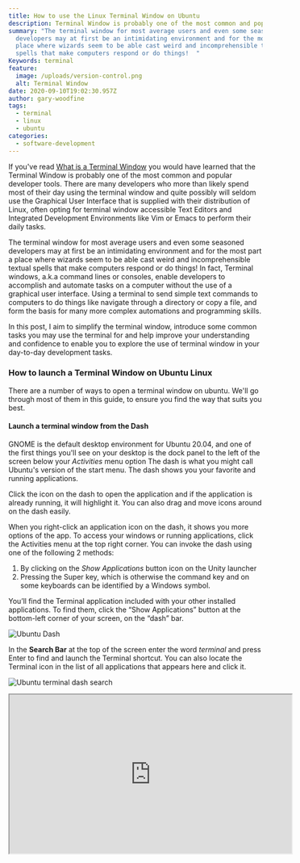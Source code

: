 ```yaml
---
title: How to use the Linux Terminal Window on Ubuntu
description: Terminal Window is probably one of the most common and popular developer tools.
summary: "The terminal window for most average users and even some seasoned
  developers may at first be an intimidating environment and for the most part a
  place where wizards seem to be able cast weird and incomprehensible textual
  spells that make computers respond or do things!  "
Keywords: terminal
feature:
  image: /uploads/version-control.png
  alt: Terminal Window
date: 2020-09-10T19:02:30.957Z
author: gary-woodfine
tags:
  - terminal
  - linux
  - ubuntu
categories:
  - software-development
---
```

If you've read [What is a Terminal Window](https://geekiam.io/what-is-a-terminal-window/) you would have learned that the Terminal Window is probably one of the most common and popular developer tools. There are many developers who more than likely spend most of their day using the terminal window and quite possibly will seldom use the Graphical User Interface that is supplied with their distribution of Linux, often opting for terminal window accessible Text Editors and Integrated Development Environments like Vim or Emacs to perform their daily tasks.

The terminal window for most average users and even some seasoned developers may at first be an intimidating environment and for the most part a place where wizards seem to be able cast weird and incomprehensible textual spells that make computers respond or do things!   In fact, Terminal windows, a.k.a command lines or consoles, enable developers to accomplish and automate tasks on a computer without the use of a graphical user interface. Using a terminal to send simple text commands to computers to do things like navigate through a directory or copy a file, and form the basis for many more complex automations and programming skills.

In this post, I aim to simplify the terminal window, introduce some common tasks you may use the terminal for and help improve your understanding and confidence to enable you to explore the use of terminal window in your day-to-day development tasks.

### How to launch a Terminal Window on Ubuntu Linux

There are a number of ways to open a terminal window on ubuntu. We'll go through most of them in this guide, to ensure you find the way that suits you best.

#### Launch a terminal window from the Dash

GNOME is the default desktop environment for Ubuntu 20.04, and one of the first things you'll see on your desktop is the dock panel to the left of the screen below your *Activities* menu option The dash is what you might call Ubuntu's version of the start menu.  The dash shows you your favorite and running applications. 

Click the icon on the dash to open the application and if the application is already running, it will highlight it. You can also drag and move icons around on the dash easily.

When you right-click an application icon on the dash, it shows you more options of the app. To access your windows or running applications, click the Activities menu at the top right corner. You can invoke the dash using one of the following 2 methods:

1. By clicking on the *Show Applications* button icon on the Unity launcher
2. Pressing the Super key, which is otherwise the command key and on some keyboards can be identified by a Windows symbol.

You’ll find the Terminal application included with your other installed applications. To find them, click the “Show Applications” button at the bottom-left corner of your screen, on the “dash” bar.

![Ubuntu Dash](/uploads/ubuntu-dash.png "ubuntu Dash")

In the **Search Bar** at the top of the screen enter the word *terminal* and press Enter to find and launch the Terminal shortcut. You can also locate the Terminal icon in the list of all applications that appears here and click it.

![Ubuntu terminal dash search](/uploads/ubuntu-terminal-dash.png "Ubuntu terminal dash search")

<iframe id="lbry-iframe" width="560" height="315" src="https://lbry.tv/$/embed/terminal-window-ubuntu/184b03b9f5dcb21815a71cda8c866b6be52f8f53" allowfullscreen></iframe>